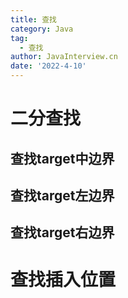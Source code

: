 ```yaml
---
title: 查找
category: Java
tag:
  - 查找
author: JavaInterview.cn
date: '2022-4-10'
---
```


# 二分查找

## 查找target中边界

## 查找target左边界

## 查找target右边界


# 查找插入位置

